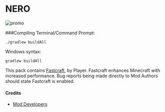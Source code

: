 # NERO
![promo](http://www.tubes.one/wp-content/uploads/2016/04/1500x500-788x445.jpg)

###Compiling
Terminal/Command Prompt:

    ./gradlew buildAll

Windows syntax:

    gradlew buildAll


This pack contains [Fastcraft](http://forum.industrial-craft.net/index.php?page=Thread&threadID=10820), by Player. Fastcraft enhances Minecraft with increased performance. Bug reports being made directly to Mod Authors should state Fastcraft is enabled.


#### Credits
- [Mod Developers](https://github.com/MyM-ModpackTeam/GalacticScience/blob/master/credits.rst)
